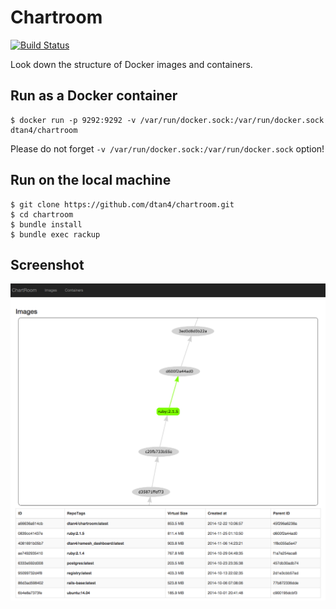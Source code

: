 # Chartroom

[![Build Status](https://travis-ci.org/dtan4/chartroom.svg?branch=master)](https://travis-ci.org/dtan4/chartroom)

Look down the structure of Docker images and containers.

## Run as a Docker container

```shell
$ docker run -p 9292:9292 -v /var/run/docker.sock:/var/run/docker.sock dtan4/chartroom
```

Please do not forget `-v /var/run/docker.sock:/var/run/docker.sock` option!

## Run on the local machine

```shell
$ git clone https://github.com/dtan4/chartroom.git
$ cd chartroom
$ bundle install
$ bundle exec rackup
```

## Screenshot

![screenshot](docs/images/screenshot.png)
